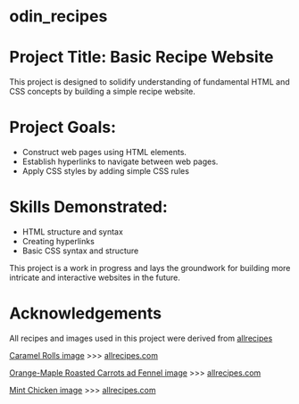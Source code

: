 # odin_recipes
# Project Title: Basic Recipe Website

This project is designed to solidify understanding of fundamental HTML and CSS concepts by building a simple recipe website. 

# Project Goals:
 * Construct web pages using HTML elements.
 * Establish hyperlinks to navigate between web pages.
 * Apply CSS styles by adding simple CSS rules

# Skills Demonstrated:
 * HTML structure and syntax
 * Creating hyperlinks
 * Basic CSS syntax and structure
 
This project is a work in progress and lays the groundwork for building more intricate and interactive websites in the future.

# Acknowledgements
All recipes and images used in this project were derived from [allrecipes](https://www.allrecipes.com/)

[Caramel Rolls image](./images/caramel_rolls.jpg) >>> [allrecipes.com](https://www.allrecipes.com/recipe/260902/caramel-rolls/)

[Orange-Maple Roasted Carrots ad Fennel image](./images/carrots_fennel.jpg) >>> [allrecipes.com](https://www.allrecipes.com/recipe/273671/orange-maple-roasted-carrots-and-fennel/)

[Mint Chicken image](./images/mint_chicken.jpg) >>> [allrecipes.com](https://www.allrecipes.com/recipe/98584/mint-chicken/)